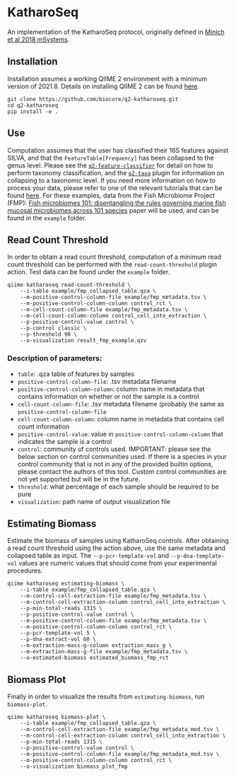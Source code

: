 # KatharoSeq

An implementation of the KatharoSeq protocol, originally defined in [Minich et al 2018 mSystems](https://journals.asm.org/doi/10.1128/mSystems.00218-17).

## Installation

Installation assumes a working QIIME 2 environment with a minimum version of 2021.8. Details on installing QIIME 2 can be found [here](https://docs.qiime2.org/2021.11/install/).

```
git clone https://github.com/biocore/q2-katharoseq.git
cd q2-katharoseq
pip install -e .
```

## Use

Computation assumes that the user has classified their 16S features against SILVA, and that the `FeatureTable[Frequency]` has been collapsed to the genus level. Please see the [`q2-feature-classifier`](https://docs.qiime2.org/2022.2/plugins/available/feature-classifier/classify-sklearn/) for detail on how to perform taxonomy classification, and the [`q2-taxa`](https://docs.qiime2.org/2022.2/plugins/available/taxa/collapse/) plugin for information on collapsing to a taxonomic level. If you need more information on how to process your data, please refer to one of the relevant tutorials that can be found [here](https://docs.qiime2.org/2022.2/tutorials/). For these examples, data from the Fish Microbiome Project (FMP): [Fish microbiomes 101: disentangling the rules governing marine fish mucosal microbiomes across 101 species](https://www.biorxiv.org/content/10.1101/2022.03.07.483203v1) paper will be used, and can be found in the `example` folder.


## Read Count Threshold

In order to obtain a read count threshold, computation of a minimum read count threshold can be performed with the
`read-count-threshold` plugin action. Test data can be found under the `example` folder.

```
qiime katharoseq read-count-threshold \
    --i-table example/fmp_collapsed_table.qza \
    --m-positive-control-column-file example/fmp_metadata.tsv \
    --m-positive-control-column-column control_rct \
    --m-cell-count-column-file example/fmp_metadata.tsv \
    --m-cell-count-column-column control_cell_into_extraction \
    --p-positive-control-value control \
    --p-control classic \
    --p-threshold 90 \
    --o-visualization result_fmp_example.qzv
```
### Description of parameters:

- `table`:  .qza table of features by samples
- `positive-control-column-file`: .tsv metadata filename
- `positive-control-column-column`: column name in metadata that contains information on whether or not the sample is a control
- `cell-count-column-file`: .tsv metadata filename (probably the same as `positive-control-column-file`
- `cell-count-column-column`: column name in metadata that contains cell count information
- `positive-control-value`: value in `positive-control-column-column` that indicates the sample is a control
- `control`: community of controls used. IMPORTANT: please see the below section on control communities used. If there is a species in your control community that is not in any of the provided builtin options, please contact the authors of this tool. Custom control communities are not yet supported but will be in the future.
- `threshold`: what percentage of each sample should be required to be pure
- `visualization`: path name of output visualization file


## Estimating Biomass

 Estimate the biomass of samples using KatharoSeq controls. After obtaining a read count threshold using the action above, use the same metadata and collapsed table as input. The `--p-pcr-template-vol` and `--p-dna-template-vol` values are numeric values that should come from your experimental procedures.
 
```
qiime katharoseq estimating-biomass \
    --i-table example/fmp_collapsed_table.qza \
    --m-control-cell-extraction-file example/fmp_metadata.tsv \
    --m-control-cell-extraction-column control_cell_into_extraction \
    --p-min-total-reads 1315 \
    --p-positive-control-value control \
    --m-positive-control-column-file example/fmp_metadata.tsv \
    --m-positive-control-column-column control_rct \
    --p-pcr-template-vol 5 \
    --p-dna-extract-vol 60 \
    --m-extraction-mass-g-column extraction_mass_g \
    --m-extraction-mass-g-file example/fmp_metadata.tsv \
    --o-estimated-biomass estimated_biomass_fmp_rct
```

## Biomass Plot

Finally in order to visualize the results from `estimating-biomass`, run `biomass-plot`.

```
qiime katharoseq biomass-plot \
    --i-table example/fmp_collapsed_table.qza \
    --m-control-cell-extraction-file example/fmp_metadata_mod.tsv \
    --m-control-cell-extraction-column control_cell_into_extraction \
    --p-min-total-reads 1315 \
    --p-positive-control-value control \
    --m-positive-control-column-file example/fmp_metadata_mod.tsv \
    --m-positive-control-column-column control_rct \
    --o-visualization biomass_plot_fmp
```


